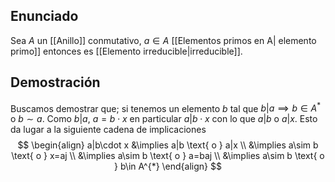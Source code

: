 ## Enunciado

Sea $A$ un [[Anillo]] conmutativo, $a \in A$ [[Elementos primos en A| elemento primo]] entonces es [[Elemento irreducible|irreducible]].
## Demostración

Buscamos demostrar que; si tenemos un elemento $b$ tal que $b | a \implies b\in A^{*}$ o $b\sim a$. Como $b|a$, $a=b\cdot x$ en particular $a|b\cdot x$ con lo que $a|b$ o $a|x$. Esto da lugar a la siguiente cadena de implicaciones
$$
\begin{align}
	a|b\cdot x &\implies a|b \text{ o } a|x \\
&\implies a\sim b \text{ o } x=aj \\
&\implies a\sim b \text{ o } a=baj \\
&\implies a\sim b \text{ o } b\in A^{*}
\end{align}
$$
